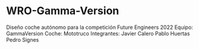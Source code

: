 # WRO-Gamma-Version
Diseño coche autónomo para la competición Future Engineers 2022
Equipo: GammaVersion
Coche: Mototruco
Integrantes:
  Javier Calero
  Pablo Huertas
  Pedro Signes
